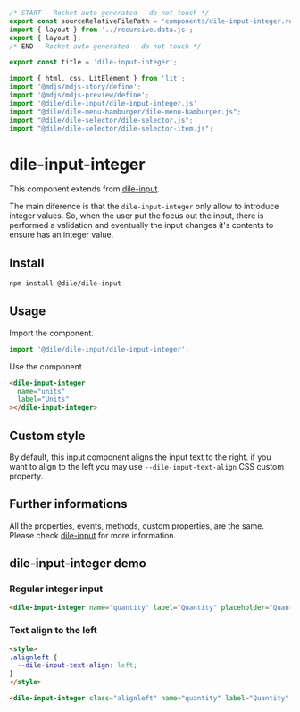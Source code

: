 ```js server
/* START - Rocket auto generated - do not touch */
export const sourceRelativeFilePath = 'components/dile-input-integer.rocket.md';
import { layout } from '../recursive.data.js';
export { layout };
/* END - Rocket auto generated - do not touch */

export const title = 'dile-input-integer';
```

```js script
import { html, css, LitElement } from 'lit'; 
import '@mdjs/mdjs-story/define';
import '@mdjs/mdjs-preview/define';
import '@dile/dile-input/dile-input-integer.js'
import "@dile/dile-menu-hamburger/dile-menu-hamburger.js";
import "@dile/dile-selector/dile-selector.js";
import "@dile/dile-selector/dile-selector-item.js";
```

# dile-input-integer

This component extends from [dile-input](/components/dile-input).

The main diference is that the ```dile-input-integer``` only allow to introduce integer values. So, when the user put the focus out the input, there is performed a validation and eventually the input changes it's contents to ensure has an integer value.

## Install

```bash
npm install @dile/dile-input
```

## Usage

Import the component.

```javascript
import '@dile/dile-input/dile-input-integer';
```

Use the component

```html
<dile-input-integer
  name="units"
  label="Units"
></dile-input-integer>
```

## Custom style

By default, this input component aligns the input text to the right. if you want to align to the left you may use ```--dile-input-text-align``` CSS custom property.

## Further informations

All the properties, events, methods, custom properties, are the same. Please check [dile-input](/components/dile-input) for more information.

## dile-input-integer demo

### Regular integer input

```html preview-story
<dile-input-integer name="quantity" label="Quantity" placeholder="Quantity"></dile-input-integer>
```

### Text align to the left

```html preview-story
<style>
.alignleft {
  --dile-input-text-align: left;
}
</style>

<dile-input-integer class="alignleft" name="quantity" label="Quantity" placeholder="Quantity"></dile-input-integer>
```